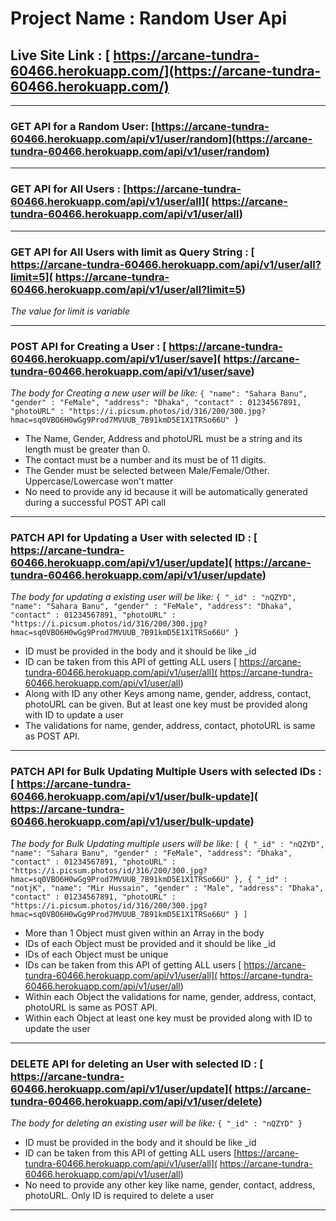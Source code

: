 
# Project Name : Random User Api

## Live Site Link : [ https://arcane-tundra-60466.herokuapp.com/](https://arcane-tundra-60466.herokuapp.com/)


---

### GET API for a Random User: [https://arcane-tundra-60466.herokuapp.com/api/v1/user/random](https://arcane-tundra-60466.herokuapp.com/api/v1/user/random)

---

### GET API for All Users : [https://arcane-tundra-60466.herokuapp.com/api/v1/user/all]( https://arcane-tundra-60466.herokuapp.com/api/v1/user/all)


---

### GET API for All Users with limit as Query String : [ https://arcane-tundra-60466.herokuapp.com/api/v1/user/all?limit=5]( https://arcane-tundra-60466.herokuapp.com/api/v1/user/all?limit=5)

*The value for limit is variable*


---
### POST API for Creating a User : [ https://arcane-tundra-60466.herokuapp.com/api/v1/user/save]( https://arcane-tundra-60466.herokuapp.com/api/v1/user/save)

*The body for Creating a new user will be like:*
`{
    "name": "Sahara Banu",
    "gender" : "FeMale",
    "address": "Dhaka",
    "contact" : 01234567891,
    "photoURL" : "https://i.picsum.photos/id/316/200/300.jpg?hmac=sq0VBO6H0wGg9Prod7MVUUB_7B91kmD5E1X1TRSo66U"
}`

- The Name, Gender, Address and photoURL must be a string and its length must be greater than 0.
- The contact must be a number and its must be of 11 digits.
- The Gender must be selected between Male/Female/Other. Uppercase/Lowercase won't matter
- No need to provide any id because it will be automatically generated during a successful POST API call


---

### PATCH API for Updating a User with selected ID : [ https://arcane-tundra-60466.herokuapp.com/api/v1/user/update]( https://arcane-tundra-60466.herokuapp.com/api/v1/user/update)

*The body for updating a existing user will be like:*
`{
    "_id" : "nQZYD",
    "name": "Sahara Banu",
    "gender" : "FeMale",
    "address": "Dhaka",
    "contact" : 01234567891,
    "photoURL" : "https://i.picsum.photos/id/316/200/300.jpg?hmac=sq0VBO6H0wGg9Prod7MVUUB_7B91kmD5E1X1TRSo66U"
}`

- ID must be provided in the body and it should be like _id
- ID can be taken from  this API of getting ALL users [ https://arcane-tundra-60466.herokuapp.com/api/v1/user/all]( https://arcane-tundra-60466.herokuapp.com/api/v1/user/all) 
- Along with ID any other Keys among name, gender, address, contact, photoURL can be given. But at least one key must be provided along with ID to update a user
- The validations for name, gender, address, contact, photoURL is same as POST API. 

---

### PATCH API for Bulk Updating Multiple Users with selected IDs : [ https://arcane-tundra-60466.herokuapp.com/api/v1/user/bulk-update]( https://arcane-tundra-60466.herokuapp.com/api/v1/user/bulk-update)

*The body for Bulk Updating multiple users will be like:*
`[
    {
    "_id" : "nQZYD",
    "name": "Sahara Banu",
    "gender" : "FeMale",
    "address": "Dhaka",
    "contact" : 01234567891,
    "photoURL" : "https://i.picsum.photos/id/316/200/300.jpg?hmac=sq0VBO6H0wGg9Prod7MVUUB_7B91kmD5E1X1TRSo66U"
},
{
    "_id" : "notjK",
    "name": "Mir Hussain",
    "gender" : "Male",
    "address": "Dhaka",
    "contact" : 01234567891,
    "photoURL" : "https://i.picsum.photos/id/316/200/300.jpg?hmac=sq0VBO6H0wGg9Prod7MVUUB_7B91kmD5E1X1TRSo66U"
}
]`

- More than 1 Object must given within an Array in the body
- IDs of each Object must be provided and it should be like _id
- IDs of each Object must be unique
- IDs can be taken from  this API of getting ALL users [ https://arcane-tundra-60466.herokuapp.com/api/v1/user/all]( https://arcane-tundra-60466.herokuapp.com/api/v1/user/all)
- Within each Object the validations for name, gender, address, contact, photoURL is same as POST API. 
- Within each Object at least one key must be provided along with ID to update the user



---

### DELETE API for deleting an User with selected ID : [ https://arcane-tundra-60466.herokuapp.com/api/v1/user/update]( https://arcane-tundra-60466.herokuapp.com/api/v1/user/delete)

*The body for deleting an existing user will be like:*
`{
    "_id" : "nQZYD"
}`

- ID must be provided in the body and it should be like _id
- ID can be taken from  this API of getting ALL users [https://arcane-tundra-60466.herokuapp.com/api/v1/user/all]( https://arcane-tundra-60466.herokuapp.com/api/v1/user/all) 
- No need to provide any other key like name, gender, contact, address, photoURL. Only ID is required to delete a user
---